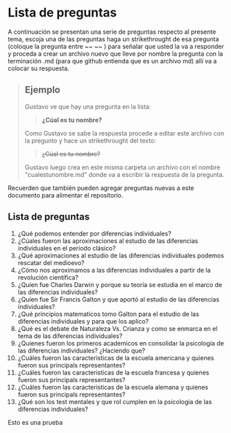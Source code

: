 # Lista de preguntas

A continuación se presentan una serie de preguntas respecto al presente tema, escoja una de las preguntas haga un strikethrought de esa pregunta (coloque la pregunta entre ~~ ~~ ) para señalar que usted la va a responder y proceda a crear un archivo nuevo que lleve por nombre la pregunta con la terminación .md (para que github entienda que es un archivo md) allí va a colocar su respuesta.

> ## Ejemplo
> Gustavo ve que hay una pregunta en la lista:
> 
>> **¿Cúal es tu nombre?** 
> 
> Como Gustavo se sabe la respuesta procede a editar este archivo con la pregunto y hace un strikethrought del texto:
>
>> ~~¿Cúal es tu nombre?~~
> 
> Gustavo luego crea en este misma carpeta un archivo con el nombre "cualestunombre.md" donde va a escribir la respuesta de la pregunta.

Recuerden que también pueden agregar preguntas nuevas a este documento para alimentar el repositorio.

## Lista de preguntas

1. ¿Qué podemos entender por diferencias individuales?
2. ¿Cúales fueron las aproximaciones al estudio de las diferencias individuales en el periodo clásico?
3. ¿Qué aproximaciones al estudio de las diferencias individuales podemos rescatar del medioevo?
4. ¿Cómo nos aproximamos a las diferencias individuales a partir de la revolución científica?
5. ¿Quíen fue Charles Darwin y porque su teoría se estudia en el marco de las diferencias individuales?
6. ¿Quíen fue Sir Francis Galton y que aportó al estudio de las diferencias individuales?
7. ¿Qué principios matematicos tomo Galton para el estudio de las diferencias individuales y para que los aplico?
8. ¿Qué es el debate de Naturaleza Vs. Crianza y como se enmarca en el tema de las diferencias individuales?
9. ¿Quienes fueron los primeros academicos en consolidar la psicología de las diferencias individuales? ¿Haciendo que?
10. ¿Cuáles fueron las caracteristicas de la escuela americana y quienes fueron sus principals representantes?
11. ¿Cuáles fueron las caracteristicas de la escuela francesa y quienes fueron sus principals representantes?
12. ¿Cuáles fueron las caracteristicas de la escuela alemana y quienes fueron sus principals representantes?
13. ¿Qué son los test mentales y que rol cumplen en la psicologia de las diferencias individuales? 

Esto es una prueba



